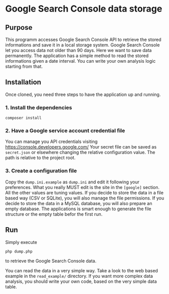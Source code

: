 # Google Search Console data storage #

## Purpose ##

This programm accesses Google Search Console API to retrieve the stored
informations and save it in a local storage system.
Google Search Console let you access data not older than 90 days. Here
we want to save data permanently.
The application has a simple method to read the stored informations given a date interval.
You can write your own analysis logic starting from that.

## Installation ##
Once cloned, you need three steps to have the application up and running.

### 1. Install the dependencies ###
```
composer install
```

### 2. Have a Google service account credential file ###
You can manage you API credentials visiting https://console.developers.google.com/
Your secret file can be saved as `secret.json` or elsewhere changing the relative configuration value. The path is relative to the project root.

### 3. Create a configuration file ###
Copy the `dump.ini.example` as `dump.ini` and edit it following your preferences.
What you really MUST edit is the site in the `[google]` section. All the other values are tuning values.
If you decide to store the data in a file based way (CSV or SQLite), you will also manage the file permissions.
If you decide to store the data in a MySQL database, you will also prepare an empty database.
The applications is smart enough to generate the file structure or the empty table befor the first run.

## Run ##
Simply execute
```
php dump.php
```
to retrieve the Google Search Console data.

You can read the data in a very simple way. Take a look to the web based example in the `read_example/` directory.
If you want more complex data analysis, you should write your own code, based on the very simple data table.
